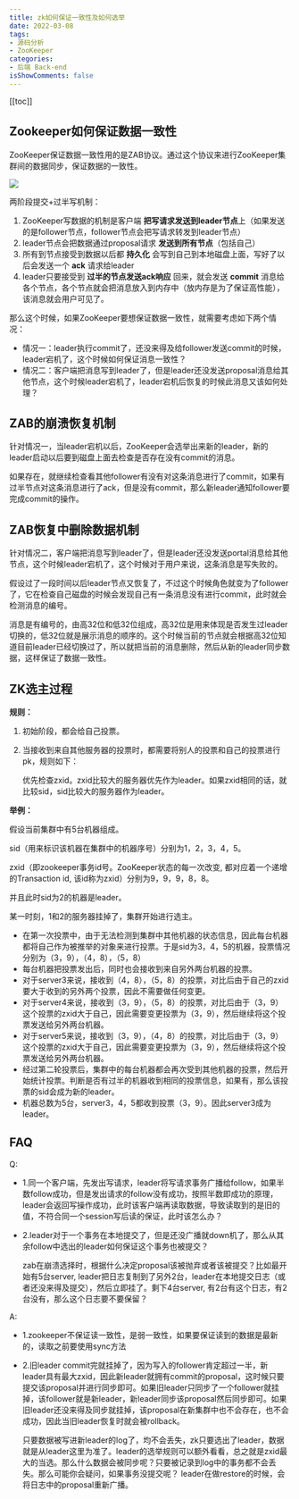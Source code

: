 ```yaml
---
title: zk如何保证一致性及如何选举
date: 2022-03-08
tags:
- 源码分析
- ZooKeeper
categories:
- 后端 Back-end
isShowComments: false
---
```


<Boxx/>


<!-- more -->

[[toc]]

## Zookeeper如何保证数据一致性

ZooKeeper保证数据一致性用的是ZAB协议。通过这个协议来进行ZooKeeper集群间的数据同步，保证数据的一致性。

![](https://upload-images.jianshu.io/upload_images/11345047-41a2e8b3072b7261.png?imageMogr2/auto-orient/strip|imageView2/2/w/1151/format/webp)

两阶段提交+过半写机制：

1. ZooKeeper写数据的机制是客户端 **把写请求发送到leader节点**上（如果发送的是follower节点，follower节点会把写请求转发到leader节点）
2. leader节点会把数据通过proposal请求 **发送到所有节点**（包括自己）
3. 所有到节点接受到数据以后都 **持久化** 会写到自己到本地磁盘上面，写好了以后会发送一个 **ack** 请求给leader
4. leader只要接受到 **过半的节点发送ack响应** 回来，就会发送 **commit** 消息给各个节点，各个节点就会把消息放入到内存中（放内存是为了保证高性能），该消息就会用户可见了。

那么这个时候，如果ZooKeeper要想保证数据一致性，就需要考虑如下两个情况：

- 情况一：leader执行commit了，还没来得及给follower发送commit的时候，leader宕机了，这个时候如何保证消息一致性？
- 情况二：客户端把消息写到leader了，但是leader还没发送proposal消息给其他节点，这个时候leader宕机了，leader宕机后恢复的时候此消息又该如何处理？

## ZAB的崩溃恢复机制

针对情况一，当leader宕机以后，ZooKeeper会选举出来新的leader，新的leader启动以后要到磁盘上面去检查是否存在没有commit的消息。

如果存在，就继续检查看其他follower有没有对这条消息进行了commit，如果有过半节点对这条消息进行了ack，但是没有commit，那么新leader通知follower要完成commit的操作。

## ZAB恢复中删除数据机制

针对情况二，客户端把消息写到leader了，但是leader还没发送portal消息给其他节点，这个时候leader宕机了，这个时候对于用户来说，这条消息是写失败的。

假设过了一段时间以后leader节点又恢复了，不过这个时候角色就变为了follower了，它在检查自己磁盘的时候会发现自己有一条消息没有进行commit，此时就会检测消息的编号。

消息是有编号的，由高32位和低32位组成，高32位是用来体现是否发生过leader切换的，低32位就是展示消息的顺序的。这个时候当前的节点就会根据高32位知道目前leader已经切换过了，所以就把当前的消息删除，然后从新的leader同步数据，这样保证了数据一致性。

## ZK选主过程

**规则：**

1. 初始阶段，都会给自己投票。

2. 当接收到来自其他服务器的投票时，都需要将别人的投票和自己的投票进行pk，规则如下：

   优先检查zxid。zxid比较大的服务器优先作为leader。如果zxid相同的话，就比较sid，sid比较大的服务器作为leader。

**举例：**

假设当前集群中有5台机器组成。

sid（用来标识该机器在集群中的机器序号）分别为1，2，3，4，5。

zxid（即zookeeper事务id号。ZooKeeper状态的每一次改变, 都对应着一个递增的Transaction id, 该id称为zxid）分别为9，9，9，8，8。

并且此时sid为2的机器是leader。

某一时刻，1和2的服务器挂掉了，集群开始进行选主。

- 在第一次投票中，由于无法检测到集群中其他机器的状态信息，因此每台机器都将自己作为被推举的对象来进行投票。于是sid为3，4，5的机器，投票情况分别为（3，9），（4，8），（5，8）
- 每台机器把投票发出后，同时也会接收到来自另外两台机器的投票。
- 对于server3来说，接收到（4，8），（5，8）的投票，对比后由于自己的zxid要大于收到的另外两个投票，因此不需要做任何变更。
- 对于server4来说，接收到（3，9），（5，8）的投票，对比后由于（3，9）这个投票的zxid大于自己，因此需要变更投票为（3，9），然后继续将这个投票发送给另外两台机器。
- 对于server5来说，接收到（3，9），（4，8）的投票，对比后由于（3，9）这个投票的zxid大于自己，因此需要变更投票为（3，9），然后继续将这个投票发送给另外两台机器。
- 经过第二轮投票后，集群中的每台机器都会再次受到其他机器的投票，然后开始统计投票。判断是否有过半的机器收到相同的投票信息，如果有，那么该投票的sid会成为新的leader。
- 机器总数为5台，server3，4，5都收到投票（3，9）。因此server3成为leader。

## FAQ

Q:

- 1.同一个客户端，先发出写请求，leader将写请求事务广播给follow，如果半数follow成功，但是发出请求的follow没有成功，按照半数即成功的原理，leader会返回写操作成功，此时该客户端再读取数据，导致读取到的是旧的值，不符合同一个session写后读的保证，此时该怎么办？

- 2.leader对于一个事务在本地提交了，但是还没广播就down机了，那么从其余follow中选出的leader如何保证这个事务也被提交？

  zab在崩溃选择时，根据什么决定proposal该被抛弃或者该被提交？比如最开始有5台server, leader把日志复制到了另外2台，leader在本地提交日志（或者还没来得及提交），然后立即挂了。剩下4台server, 有2台有这个日志，有2台没有，那么这个日志要不要保留？

A:

- 1.zookeeper不保证读一致性，是弱一致性，如果要保证读到的数据是最新的，读取之前要使用sync方法

- 2.旧leader commit完就挂掉了，因为写入的follower肯定超过一半，新leader具有最大zxid，因此新leader就拥有commit的proposal，这时候只要提交该proposal并进行同步即可。如果旧leader只同步了一个follower就挂掉，该follower就是新leader，新leader同步该proposal然后同步即可。如果旧leader还没来得及同步就挂掉，该proposal在新集群中也不会存在，也不会成功，因此当旧leader恢复时就会被rollback。

  只要数据被写进新leader的log了，均不会丢失，zk只要选出了leader，数据就是从leader这里为准了。leader的选举规则可以额外看看，总之就是zxid最大的当选。那么什么数据会被同步呢？只要被记录到log中的事务都不会丢失。那么可能你会疑问，如果事务没提交呢？ leader在做restore的时候，会将日志中的proposal重新广播。


<Reward/>
